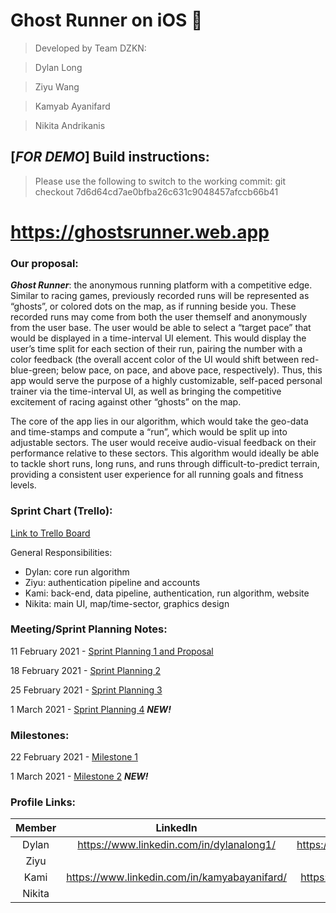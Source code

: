 # Ghost Runner on iOS :ghost:

> Developed by Team DZKN:

> Dylan Long  

> Ziyu Wang

> Kamyab Ayanifard

> Nikita Andrikanis

## [*FOR DEMO*] Build instructions:
> Please use the following to switch to the working commit:
> git checkout 7d6d64cd7ae0bfba26c631c9048457afccb66b41

# https://ghostsrunner.web.app

### Our proposal:

***Ghost Runner***: the anonymous running platform with a competitive edge. Similar to racing games, previously recorded runs will be represented as “ghosts”, or colored dots on the map, as if running beside you. These recorded runs may come from both the user themself and anonymously from the user base. The user would be able to select a “target pace” that would be displayed in a time-interval UI element. This would display the user’s time split for each section of their run, pairing the number with a color feedback (the overall accent color of the UI would shift between red-blue-green; below pace, on pace, and above pace, respectively). Thus, this app would serve the purpose of a highly customizable, self-paced personal trainer via the time-interval UI, as well as bringing the competitive excitement of racing against other “ghosts” on the map.

The core of the app lies in our algorithm, which would take the geo-data and time-stamps and compute a “run”, which would be split up into adjustable sectors. The user would receive audio-visual feedback on their performance relative to these sectors. This algorithm would ideally be able to tackle short runs, long runs, and runs through difficult-to-predict terrain, providing a consistent user experience for all running goals and fitness levels.

### Sprint Chart (Trello):
[Link to Trello Board](https://trello.com/b/EvIk6hce/dzkn-ghost-runner)

General Responsibilities:
- Dylan: core run algorithm
- Ziyu: authentication pipeline and accounts
- Kami: back-end, data pipeline, authentication, run algorithm, website
- Nikita: main UI, map/time-sector, graphics design

### Meeting/Sprint Planning Notes:

11 February 2021 - [Sprint Planning 1 and Proposal](https://docs.google.com/document/d/1Y4POqneNCZ1JXG9e6VGOsLXFdwB2L2I7I2TDs0K9TpU/edit?usp=sharing)

18 February 2021 - [Sprint Planning 2](https://docs.google.com/document/d/1WIuyM43pmhlOwvQq3lfGjFDhGgT85jWmO40kayEHhEU/edit?usp=sharing)

25 February 2021 - [Sprint Planning 3](https://docs.google.com/document/d/1W977kMpqJkgv5KH4pijB8ygc9R7gZMIT5jJi9BzREAg/edit?usp=sharing)

1 March 2021 - [Sprint Planning 4](https://docs.google.com/document/d/1mfccGnBMsnO_ylIYfPCAjiATX0Gm9TYbMSQI34YTee0/edit?usp=sharing) ***NEW!***

### Milestones:

22 February 2021 - [Milestone 1](https://docs.google.com/document/d/1cL5qjSXlPTK8lDtkn_iZbdCze0-BJGtdw--Mh1lu0pw/edit?usp=sharing)

1 March 2021 - [Milestone 2](https://docs.google.com/document/d/1NXl5295iFcDbcbgTRkMIKKjs6uULBk3kL2gjudqogIo/edit?usp=sharing) ***NEW!***

### Profile Links:

| Member | LinkedIn | Github |
|:------:|:--------:|:------:|
|  Dylan | https://www.linkedin.com/in/dylanalong1/ | https://github.com/dylanalong |
|  Ziyu  |  |  |
|  Kami  | https://www.linkedin.com/in/kamyabayanifard/ | https://github.com/kamiab1/ |
| Nikita |  |  |
